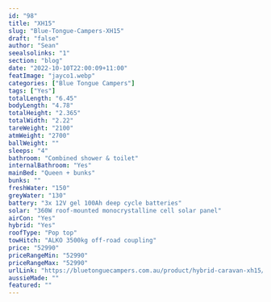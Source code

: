 ```yaml
---
id: "98"
title: "XH15"
slug: "Blue-Tongue-Campers-XH15"
draft: "false"
author: "Sean"
seealsolinks: "1"
section: "blog"
date: "2022-10-10T22:00:09+11:00"
featImage: "jayco1.webp"
categories: ["Blue Tongue Campers"]
tags: ["Yes"]
totalLength: "6.45"
bodyLength: "4.78"
totalHeight: "2.365"
totalWidth: "2.22"
tareWeight: "2100"
atmWeight: "2700"
ballWeight: ""
sleeps: "4"
bathroom: "Combined shower & toilet"
internalBathroom: "Yes"
mainBed: "Queen + bunks"
bunks: ""
freshWater: "150"
greyWater: "130"
battery: "3x 12V gel 100Ah deep cycle batteries"
solar: "360W roof-mounted monocrystalline cell solar panel"
airCon: "Yes"
hybrid: "Yes"
roofType: "Pop top"
towHitch: "ALKO 3500kg off-road coupling"
price: "52990"
priceRangeMin: "52990"
priceRangeMax: "52990"
urlLink: "https://bluetonguecampers.com.au/product/hybrid-caravan-xh15/"
aussieMade: ""
featured: ""
---
```

